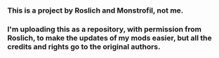 ### This is a project by Roslich and Monstrofil, not me.
### I'm uploading this as a repository, with permission from Roslich, to make the updates of my mods easier, but all the credits and rights go to the original authors.
